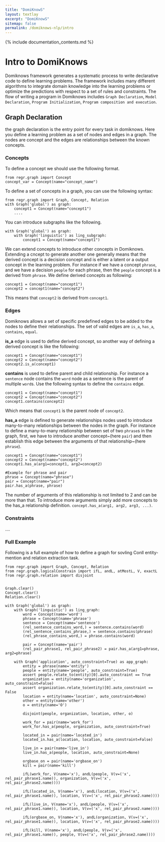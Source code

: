 ```yaml
---
title: "DomiKnowS"
layout: textlay
excerpt: "DomiKnowS"
sitemap: false
permalink: /domiknows-nlp/intro
---
```


{% include documentation_contents.md %}


# Intro to DomiKnows

Domiknows framework generates a systematic process to write declarative code to define learning problems. The framework includes many different algorithms to integrate domain knowledge into the learning problems or optimize the predictions with respect to a set of rules and constraints. The flow of writing a program in Domiknows includes `Graph Declaration`, `Model Declaration`, `Program Initialization`, `Program composition and execution`.

## Graph Declaration
the graph declaration is the entry point for every task in domiknows. Here you define a learning problem as a set of nodes and edges in a graph. The nodes are concept and the edges are relationships between the known concepts.

### Concepts
To define a concept we should use the following format.
```python3
from regr.graph import Concept
concept_var = Concept(name="concept_name")
```
To define a set of concepts in a graph, you can use the following syntax:
```python3
from regr.graph import Graph, Concept, Relation
with Graph('global') as graph:
	concept1 = Concept(name="concept1")
	....
```
You can introduce subgraphs like the following.
```python3
with Graph('global') as graph:
    with Graph('linguistic') as ling_subgraph:
	    concept1 = Concept(name="concept1")
```

We can extend concepts to introduce other concepts in Domiknows. Extending a cncept to generate another one generally means that the derived concept is a decision concept and is either a latent or a output concept in the learning problem.  For instance if we have a concept `phrase`, and we have a decision `people` for each phrase, then the `people` concept is a derived from `phrase`.
We define derived concepts as following:
```python3
concept1 = Concept(name="concept1")
concept2 = concept1(name="concept2")
```
This means that `concept2` is derived from `concept1`.

### Edges
Domiknows allows a set of specific predefined edges to be added to the nodes to define their relationships. 
The set of valid edges are `is_a`, `has_a`, `contains`, `equal`.

**is_a** edge is used to define derived concept, so another way of defining a derived concept is like the following:
```python3
concept1 = Concept(name="concept1")
concept2 = Concept(name="concept2")
concept2.is_a(concept1)
```

**contains** is used to define parent and child relationship. For instance a `sentence` node contains the `word` node as a sentence is the parent of multiple `word`s. Use the following syntax to define the `contains` edge.
```python3
concept1 = Concept(name="concept1")
concept2 = Concept(name="concept2")
concept1.contains(concept2)
```
Which means that `concept1` is the parent node of `concept2`.

**has_a** edge is defined to generate relationships nodes used to introduce many-to-many relationships between the nodes in the graph. For instance to define a many-to-many relationship between set of two `phrase`s in the graph, first, we have to introduce another concept~(here `pair`) and then establish this edge between the arguments of that relationship~(here `phrase`).

```python3
concept1 = Concept(name="concept1")
concept2 = Concept(name="concept2")
concept1.has_a(arg1=concept1, arg2=concept2)

#Example for phrase and pair
phrase = Concept(name="phrase")
pair = Concept(name="pair")
pair.has_a(phrase, phrase)
```
The number of arguments of this relationship is not limited to 2 and can be more than that. To introduce more arguments simply add more concepts to the has_a relationship definition. `concept.has_a(arg1, arg2, arg3, ...)`.

### Constraints
....

### Full Example
Following is a full example of how to define a graph for sovling Conll entity-mention and relation extraction task.

```python3
from regr.graph import Graph, Concept, Relation
from regr.graph.logicalConstrain import ifL, andL, atMostL, V, exactL
from regr.graph.relation import disjoint


Graph.clear()
Concept.clear()
Relation.clear()

with Graph('global') as graph:
    with Graph('linguistic') as ling_graph:
        word = Concept(name='word')
        phrase = Concept(name='phrase')
        sentence = Concept(name='sentence')
        (rel_sentence_contains_word,) = sentence.contains(word)
        (rel_sentence_contains_phrase,) = sentence.contains(phrase)
        (rel_phrase_contains_word,) = phrase.contains(word)

        pair = Concept(name='pair')
        (rel_pair_phrase1, rel_pair_phrase2) = pair.has_a(arg1=phrase, arg2=phrase)

    with Graph('application', auto_constraint=True) as app_graph:
        entity = phrase(name='entity')
        people = entity(name='people', auto_constraint=True)
        assert people.relate_to(entity)[0].auto_constraint == True
        organization = entity(name='organization', auto_constraint=False)
        assert organization.relate_to(entity)[0].auto_constraint == False
        location = entity(name='location', auto_constraint=None)
        other = entity(name='other')
        o = entity(name='O')

        disjoint(people, organization, location, other, o)

        work_for = pair(name='work_for')
        work_for.has_a(people, organization, auto_constraint=True)
        
        located_in = pair(name='located_in')
        located_in.has_a(location, location, auto_constraint=False)

        live_in = pair(name='live_in')
        live_in.has_a(people, location, auto_constraint=None)

        orgbase_on = pair(name='orgbase_on')
        kill = pair(name='kill')

        ifL(work_for, V(name='x'), andL(people, V(v=('x', rel_pair_phrase1.name)), organization, V(v=('x', rel_pair_phrase2.name))))

        ifL(located_in, V(name='x'), andL(location, V(v=('x', rel_pair_phrase1.name)), location, V(v=('x', rel_pair_phrase2.name))))
        
        ifL(live_in, V(name='x'), andL(people, V(v=('x', rel_pair_phrase1.name)), location, V(v=('x', rel_pair_phrase2.name))))

        ifL(orgbase_on, V(name='x'), andL(organization, V(v=('x', rel_pair_phrase1.name)), location, V(v=('x', rel_pair_phrase2.name))))
        
        ifL(kill, V(name='x'), andL(people, V(v=('x', rel_pair_phrase1.name)), people, V(v=('x', rel_pair_phrase2.name))))

```
